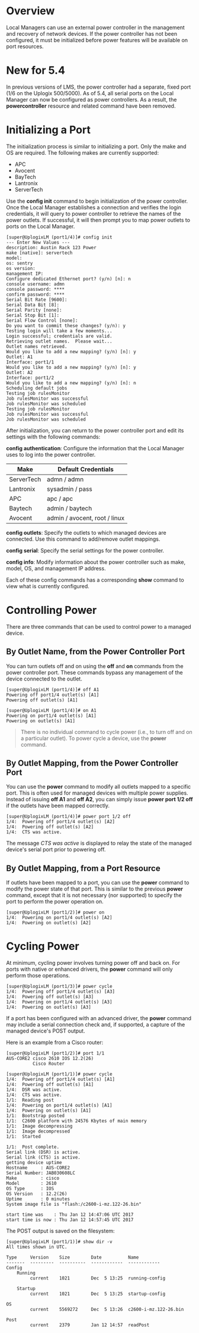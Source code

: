 <!-- 5.4 -->

# Overview

Local Managers can use an external power controller in the management and recovery of network devices. If the power controller has not been configured, it must be initialized before power features will be available on port resources.

# New for 5.4 

In previous versions of LMS, the power controller had a separate, fixed port (1/6 on the Uplogix 500/5000). As of 5.4, all serial ports on the Local Manager can now be configured as power controllers. As a result, the **powercontroller** resource and related command have been removed.

# Initializing a Port

The initialization process is similar to initializing a port. Only the make and OS are required. The following makes are currently supported:

 - APC
 - Avocent
 - BayTech
 - Lantronix
 - ServerTech

Use the **config init** command to begin initialization of the power controller. Once the Local Manager establishes a connection and verifies the login credentials, it will query to power controller to retrieve the names of the power outlets. If successful, it will then prompt you to map power outlets to ports on the Local Manager.

```
[super@UplogixLM (port1/4)]# config init
--- Enter New Values ---
description: Austin Rack 123 Power
make [native]: servertech
model: 
os: sentry
os version: 
management IP: 
Configure dedicated Ethernet port? (y/n) [n]: n 
console username: admn
console password: ****
confirm password: ****
Serial Bit Rate [9600]: 
Serial Data Bit [8]: 
Serial Parity [none]: 
Serial Stop Bit [1]: 
Serial Flow Control [none]: 
Do you want to commit these changes? (y/n): y
Testing login will take a few moments...
Login successful; credentials are valid.
Retrieving outlet names.  Please wait...
Outlet names retrieved.
Would you like to add a new mapping? (y/n) [n]: y
Outlet: A1
Interface: port1/1
Would you like to add a new mapping? (y/n) [n]: y
Outlet: A2
Interface: port1/2
Would you like to add a new mapping? (y/n) [n]: n
Scheduling default jobs
Testing job rulesMonitor
Job rulesMonitor was successful
Job rulesMonitor was scheduled
Testing job rulesMonitor
Job rulesMonitor was successful
Job rulesMonitor was scheduled
```

After initialization, you can return to the power controller port and edit its settings with the following commands:

**config authentication**: Configure the information that the Local Manager uses to log into the power controller.

| Make | Default Credentials
|-|-|
| ServerTech | admn / admn
| Lantronix | sysadmin / pass
| APC | apc / apc
| Baytech | admin / baytech
| Avocent | admin / avocent, root / linux

**config outlets**: Specify the outlets to which managed devices are connected. Use this command to add/remove outlet mappings.

**config serial**: Specify the serial settings for the power controller.

**config info**: Modify information about the power controller such as make, model, OS, and management IP address.

Each of these config commands has a corresponding **show** command to view what is currently configured.

# Controlling Power

There are three commands that can be used to control power to a managed device.

## By Outlet Name, from the Power Controller Port

You can turn outlets off and on using the **off** and **on** commands from the power controller port. These commands bypass any management of the device connected to the outlet.

```
[super@UplogixLM (port1/4)]# off A1
Powering off port1/4 outlet(s) [A1]
Powering off outlet(s) [A1]

[super@UplogixLM (port1/4)]# on A1
Powering on port1/4 outlet(s) [A1]
Powering on outlet(s) [A1]
```

> There is no individual command to cycle power (i.e., to turn off and on a particular outlet). To power cycle a device, use the **power** command.

## By Outlet Mapping, from the Power Controller Port

You can use the **power** command to modify all outlets mapped to a specific port. This is often used for managed devices with multiple power supplies. Instead of issuing **off A1** and **off A2**, you can simply issue **power port 1/2 off** if the outlets have been mapped correctly.

```
[super@UplogixLM (port1/4)]# power port 1/2 off
1/4:  Powering off port1/4 outlet(s) [A2]
1/4:  Powering off outlet(s) [A2]
1/4:  CTS was active.
```

The message *CTS was active* is displayed to relay the state of the managed device's serial port prior to powering off.

## By Outlet Mapping, from a Port Resource

If outlets have been mapped to a port, you can use the **power** command to modify the power state of that port. This is similar to the previous **power** command, except that it is not necessary (nor supported) to specify the port to perform the power operation on. 

```
[super@UplogixLM (port1/2)]# power on
1/4:  Powering on port1/4 outlet(s) [A2]
1/4:  Powering on outlet(s) [A2]
```

# Cycling Power

At minimum, cycling power involves turning power off and back on. For ports with native or enhanced drivers, the **power** command will only perform those operations.

```
[super@UplogixLM (port1/3)]# power cycle
1/4:  Powering off port1/4 outlet(s) [A3]
1/4:  Powering off outlet(s) [A3]
1/4:  Powering on port1/4 outlet(s) [A3]
1/4:  Powering on outlet(s) [A3]
```

If a port has been configured with an advanced driver, the **power** command may include a serial connection check and, if supported, a capture of the managed device's POST output.

Here is an example from a Cisco router:

```
[super@UplogixLM (port1/2)]# port 1/1
AUS-CORE2 cisco 2610 IOS 12.2(26)
          Cisco Router

[super@UplogixLM (port1/1)]# power cycle
1/4:  Powering off port1/4 outlet(s) [A1]
1/4:  Powering off outlet(s) [A1]
1/4:  DSR was active.
1/4:  CTS was active.
1/1:  Reading post
1/4:  Powering on port1/4 outlet(s) [A1]
1/4:  Powering on outlet(s) [A1]
1/1:  Bootstrap posted
1/1:  C2600 platform with 24576 Kbytes of main memory
1/1:  Image decompressing
1/1:  Image decompressed
1/1:  Started

1/1:  Post complete.
Serial link (DSR) is active.
Serial link (CTS) is active.
getting device uptime
Hostname     : AUS-CORE2
Serial Number: JAB030608LC
Make         : cisco
Model        : 2610
OS Type      : IOS
OS Version   : 12.2(26)
Uptime       : 0 minutes
System image file is "flash:/c2600-i-mz.122-26.bin"

start time was    : Thu Jan 12 14:47:06 UTC 2017
start time is now : Thu Jan 12 14:57:45 UTC 2017
```

The POST output is saved on the filesystem:

```
[super@UplogixLM (port1/1)]# show dir -v
All times shown in UTC.

Type     Version    Size        Date          Name
-------  ---------  ----------  ------------  ------------
Config
    Running
         current    1021        Dec  5 13:25  running-config

    Startup
         current    1021        Dec  5 13:25  startup-config

OS
         current    5569272     Dec  5 13:26  c2600-i-mz.122-26.bin

Post
         current    2379        Jan 12 14:57  readPost
```
